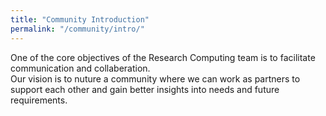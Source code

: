 ```yaml
---
title: "Community Introduction"
permalink: "/community/intro/"
---
```


One of the core objectives of the Research Computing team is to facilitate communication and collaberation.  
Our vision is to nuture a community where we can work as partners to support each other and gain better insights into needs and future requirements.
